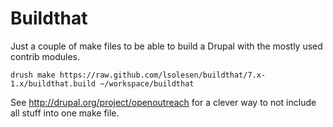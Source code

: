 Buildthat
==

Just a couple of make files to be able to build a Drupal with the mostly used contrib modules.

    drush make https://raw.github.com/lsolesen/buildthat/7.x-1.x/buildthat.build ~/workspace/buildthat

See http://drupal.org/project/openoutreach for a clever way to not include all stuff into one make file.
